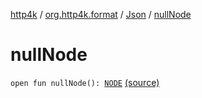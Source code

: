 [http4k](../../index.md) / [org.http4k.format](../index.md) / [Json](index.md) / [nullNode](./null-node.md)

# nullNode

`open fun nullNode(): `[`NODE`](index.md#NODE) [(source)](https://github.com/http4k/http4k/blob/master/http4k-core/src/main/kotlin/org/http4k/format/Json.kt#L55)